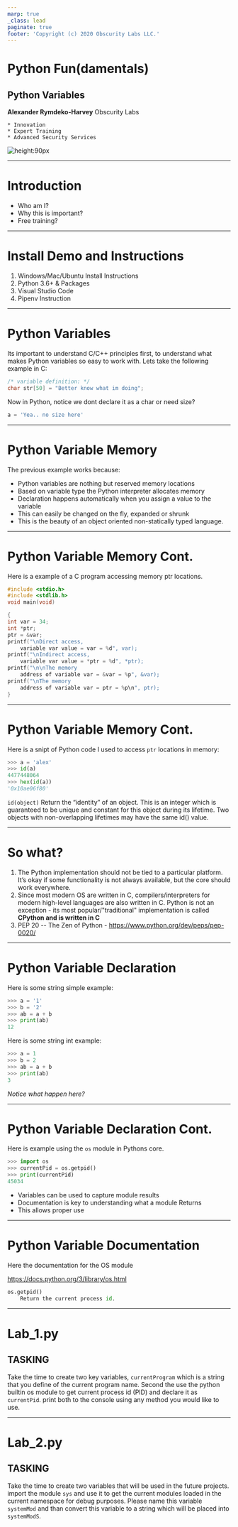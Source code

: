 ```yaml
---
marp: true
_class: lead
paginate: true
footer: 'Copyright (c) 2020 Obscurity Labs LLC.'
---
```


# Python Fun(damentals)
## Python Variables

**Alexander Rymdeko-Harvey**
Obscurity Labs
```
* Innovation  
* Expert Training
* Advanced Security Services
```

![height:90px](https://obscuritylabs.com/wp-content/uploads/2019/11/OL-3d-landscape-positive-transparent.png)

---

# Introduction 

- Who am I? 
- Why this is important?
- Free training?

---

# Install Demo and Instructions 
1) Windows/Mac/Ubuntu Install Instructions
2) Python 3.6+ & Packages 
4) Visual Studio Code
5) Pipenv Instruction

---

# Python Variables
Its important to understand C/C++ principles first, to understand what makes Python variables so easy to work with. Lets take the following example in C:
```c
/* variable definition: */
char str[50] = "Better know what im doing";
```
Now in Python, notice we dont declare it as a char or need size?
```python
a = 'Yea.. no size here'
```

---
# Python Variable Memory
The previous example works because:
- Python variables are nothing but reserved memory locations
- Based on variable type the Python interpreter allocates memory
- Declaration happens automatically when you assign a value to the variable
- This can easily be changed on the fly, expanded or shrunk
- This is the beauty of an object oriented non-statically typed language. 

---
# Python Variable Memory Cont.
Here is a example of a C program accessing memory ptr locations.
```c
#include <stdio.h>
#include <stdlib.h>
void main(void)

{
int var = 34;
int *ptr;
ptr = &var;
printf("\nDirect access, 
	variable var value = var = %d", var);
printf("\nIndirect access, 
	variable var value = *ptr = %d", *ptr);
printf("\n\nThe memory 
	address of variable var = &var = %p", &var);
printf("\nThe memory 
	address of variable var = ptr = %p\n", ptr);
}
```
---

# Python Variable Memory Cont.
Here is a snipt of Python code I used to access `ptr` locations in memory:
```python
>>> a = 'alex'
>>> id(a)
4477448064
>>> hex(id(a))
'0x10ae06f80'
```
`id(object)`
	Return the “identity” of an object. This is an integer which is guaranteed to be unique and constant for this object during its lifetime. Two objects with non-overlapping lifetimes may have the same id() value.
    
---
# So what? 
1) The Python implementation should not be tied to a particular platform. It’s okay if some functionality is not always available, but the core should work everywhere.
2) Since most modern OS are written in C, compilers/interpreters for modern high-level languages are also written in C. Python is not an exception - its most popular/"traditional" implementation is called **CPython and is written in C**
3) PEP 20 -- The Zen of Python - https://www.python.org/dev/peps/pep-0020/  
    
---
# Python Variable Declaration 

Here is some string simple example:
```python
>>> a = '1'
>>> b = '2'
>>> ab = a + b
>>> print(ab)
12
```
Here is some string int example:
```python
>>> a = 1
>>> b = 2
>>> ab = a + b
>>> print(ab)
3
```
*Notice what happen here?*

---
# Python Variable Declaration Cont.

Here is example using the `os` module in Pythons core.
```python
>>> import os
>>> currentPid = os.getpid()
>>> print(currentPid)
45034
```
- Variables can be used to capture module results
- Documentation is key to understanding what a module Returns
- This allows proper use

---
# Python Variable Documentation

Here the documentation for the OS module

https://docs.python.org/3/library/os.html
```python
os.getpid()
	Return the current process id.
```

---
# Lab_1.py
## TASKING

Take the time to create two key variables, `currentProgram` which is a string that you define of the current program name. Second the use the python builtin os module to get current process id (PID) and declare it as `currentPid`. print both to the console using any method you would like to use.

---
# Lab_2.py
## TASKING

Take the time to create two variables that will be used in the future projects. import the module `sys` and use it to get the current modules loaded in the current namespace for debug purposes. Please name this variable `systemMod` and than convert this variable to a string which will be placed into `systemModS`.